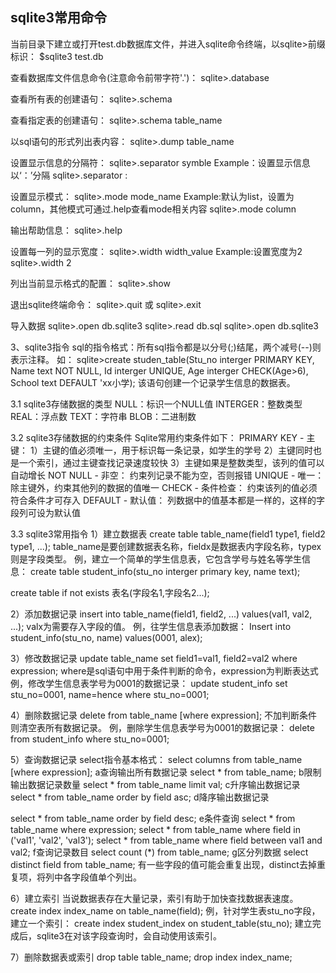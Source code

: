 ## sqlite3常用命令

当前目录下建立或打开test.db数据库文件，并进入sqlite命令终端，以sqlite>前缀标识：
$sqlite3 test.db

查看数据库文件信息命令(注意命令前带字符'.')：
sqlite>.database

查看所有表的创建语句：
sqlite>.schema

查看指定表的创建语句：
sqlite>.schema table_name

以sql语句的形式列出表内容：
sqlite>.dump table_name

设置显示信息的分隔符：
sqlite>.separator symble
Example：设置显示信息以‘：’分隔
sqlite>.separator :

设置显示模式：
sqlite>.mode mode_name
Example:默认为list，设置为column，其他模式可通过.help查看mode相关内容
sqlite>.mode column

输出帮助信息：
sqlite>.help

设置每一列的显示宽度：
sqlite>.width width_value
Example:设置宽度为2
sqlite>.width 2

列出当前显示格式的配置：
sqlite>.show

退出sqlite终端命令：
sqlite>.quit
或
sqlite>.exit

导入数据
sqlite>.open db.sqlite3
sqlite>.read db.sql
sqlite>.open db.sqlite3

3、sqlite3指令
sql的指令格式：所有sql指令都是以分号(;)结尾，两个减号(--)则表示注释。
如：
sqlite>create studen_table(Stu_no interger PRIMARY KEY, Name text NOT NULL, Id interger UNIQUE, Age interger CHECK(Age>6), School text DEFAULT 'xx小学);
该语句创建一个记录学生信息的数据表。

3.1 sqlite3存储数据的类型
NULL：标识一个NULL值
INTERGER：整数类型
REAL：浮点数
TEXT：字符串
BLOB：二进制数

3.2 sqlite3存储数据的约束条件
Sqlite常用约束条件如下：
PRIMARY KEY - 主键：
1）主键的值必须唯一，用于标识每一条记录，如学生的学号
2）主键同时也是一个索引，通过主键查找记录速度较快
3）主键如果是整数类型，该列的值可以自动增长
NOT NULL - 非空：
约束列记录不能为空，否则报错
UNIQUE - 唯一：
除主键外，约束其他列的数据的值唯一
CHECK - 条件检查：
约束该列的值必须符合条件才可存入
DEFAULT - 默认值：
列数据中的值基本都是一样的，这样的字段列可设为默认值

3.3 sqlite3常用指令
1）建立数据表
create table table_name(field1 type1, field2 type1, ...);
table_name是要创建数据表名称，fieldx是数据表内字段名称，typex则是字段类型。
例，建立一个简单的学生信息表，它包含学号与姓名等学生信息：
create table student_info(stu_no interger primary key, name text);

 

create table if not exists 表名(字段名1,字段名2...);  


2）添加数据记录
insert into table_name(field1, field2, ...) values(val1, val2, ...);
valx为需要存入字段的值。
例，往学生信息表添加数据：
Insert into student_info(stu_no, name) values(0001, alex);

3）修改数据记录
update table_name set field1=val1, field2=val2 where expression;
where是sql语句中用于条件判断的命令，expression为判断表达式
例，修改学生信息表学号为0001的数据记录：
update student_info set stu_no=0001, name=hence where stu_no=0001;

4）删除数据记录
delete from table_name [where expression];
不加判断条件则清空表所有数据记录。
例，删除学生信息表学号为0001的数据记录：
delete from student_info where stu_no=0001;

5）查询数据记录
select指令基本格式：
select columns from table_name [where expression];
a查询输出所有数据记录
select * from table_name;
b限制输出数据记录数量
select * from table_name limit val;
c升序输出数据记录
select * from table_name order by field asc;
d降序输出数据记录

select * from table_name order by field desc;
e条件查询
select * from table_name where expression;
select * from table_name where field in ('val1', 'val2', 'val3');
select * from table_name where field between val1 and val2;
f查询记录数目
select count (*) from table_name;
g区分列数据
select distinct field from table_name;
有一些字段的值可能会重复出现，distinct去掉重复项，将列中各字段值单个列出。

6）建立索引
当说数据表存在大量记录，索引有助于加快查找数据表速度。
create index index_name on table_name(field);
例，针对学生表stu_no字段，建立一个索引：
create index student_index on student_table(stu_no);
建立完成后，sqlite3在对该字段查询时，会自动使用该索引。

7）删除数据表或索引
drop table table_name;
drop index index_name;
